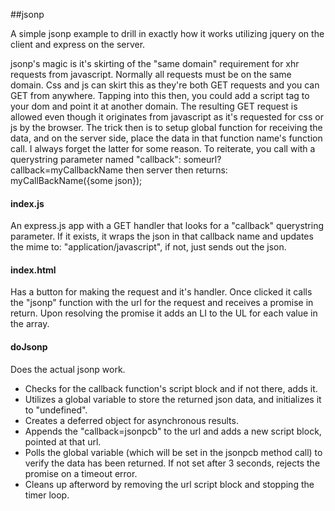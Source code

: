 ##jsonp

A simple jsonp example to drill in exactly how it works utilizing jquery on the client and express on the server.

jsonp's magic is it's skirting of the "same domain" requirement for xhr requests from javascript. Normally all requests must be on the same domain. Css and js can skirt this as they're both GET requests and you can GET from anywhere. Tapping into this then, you could add a script tag to your dom and point it at another domain. The resulting GET request is allowed even though it originates from javascript as it's requested for css or js by the browser. The trick then is to setup global function for receiving the data, and on the server side, place the data in that function name's function call. I always forget the latter for some reason. To reiterate, you call with a querystring parameter named "callback":
someurl?callback=myCallbackName
then server then returns:
myCallBackName({some json});

#### index.js
An express.js app with a GET handler that looks for a "callback" querystring parameter. If it exists, it wraps the json in that callback name and updates the mime to: "application/javascript", if not, just sends out the json.

#### index.html
Has a button for making the request and it's handler. Once clicked it calls the "jsonp" function with the url for the request and receives a promise in return. Upon resolving the promise it adds an LI to the UL for each value in the array.

#### doJsonp
Does the actual jsonp work. 
* Checks for the callback function's script block and if not there, adds it. 
* Utilizes a global variable to store the returned json data, and initializes it to "undefined". 
* Creates a deferred object for asynchronous results. 
* Appends the "callback=jsonpcb" to the url and adds a new script block, pointed at that url. 
* Polls the global variable (which will be set in the jsonpcb method call) to verify the data has been returned. If not set after 3 seconds, rejects the promise on a timeout error.
* Cleans up afterword by removing the url script block and stopping the timer loop.
